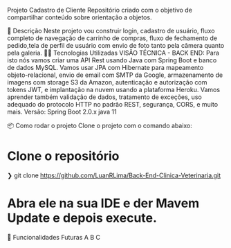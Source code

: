 Projeto Cadastro de Cliente
Repositório criado com o objetivo de compartilhar
conteúdo sobre orientação a objetos.

🚀 Descrição
Neste projeto vou construir login, cadastro de usuário,
fluxo completo de navegação de carrinho de compras,
fluxo de fechamento de pedido,tela de perfil de usuário
com envio de foto tanto pela câmera quanto pela galeria.
👨‍💻️ Tecnologias Utilizadas
VISÃO TÉCNICA - BACK END:
Para isto nós vamos criar uma API Rest usando Java
com Spring Boot e banco de dados MySQL.
Vamos usar JPA com Hibernate para mapeamento objeto-relacional,
envio de email com SMTP da Google, armazenamento de imagens
com storage S3 da Amazon, autenticação e autorização com tokens JWT,
e implantação na nuvem usando a plataforma Heroku.
Vamos aprender também validação de dados, tratamento de exceções,
uso adequado do protocolo HTTP no padrão REST, segurança, CORS, e muito mais.
Versão: 
Spring Boot 2.0.x
java 11


📦️ Como rodar o projeto
Clone o projeto com o comando abaixo:

 # Clone o repositório
 ❯ git clone https://github.com/LuanRLima/Back-End-Clinica-Veterinaria.git
 # Abra ele na sua IDE e der Mavem Update e depois execute.
🔮 Funcionalidades Futuras
 A
 B
 C

